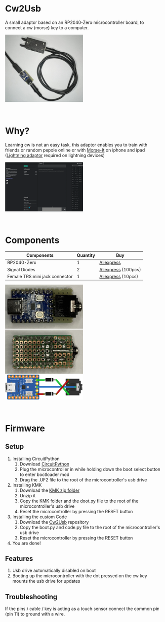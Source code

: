 # Cw2Usb
A small adaptor based on an RP2040-Zero microcontroller board, to connect a cw (morse) key to a computer.

<img src="/Images/setup.png" width="50%" height="50%">

<br>
<br>
<br>


# Why?
Learning cw is not an easy task, this adaptor enables you to train with friends or random pepole online or with [Morse-It](https://apps.apple.com/it/app/morse-it/id284942940) on iphone and ipad ([Lightning adaptor](https://www.apple.com/it/shop/product/MD821ZM/A/adattatore-per-fotocamere-da-lightning-a-usb) required on lightning devices)

<img src="/Images/demo.gif" width="50%" height="50%">

<br>
<br>
<br>


# Components

| Components              | Quantity | Buy |
| ------------------------------ | - | ----------- |
| RP2040-Zero                    | 1 | [Aliexpress](https://www.aliexpress.com/item/1005006060919390.html?spm=a2g0o.productlist.main.1.2202gBdmgBdmwK&algo_pvid=ca51da67-eaf9-4b85-87c1-c4a47e4f0e21&algo_exp_id=ca51da67-eaf9-4b85-87c1-c4a47e4f0e21-0&pdp_npi=4%40dis%21EUR%216.80%211.91%21%21%2152.73%2114.76%21%40211b61bb17245927896378252ecdef%2112000035550922721%21sea%21IT%211890676707%21X&curPageLogUid=jnTx7UaLmlZc&utparam-url=scene%3Asearch%7Cquery_from%3A)         |
| Signal Diodes                  | 2 |  [Aliexpress](https://www.aliexpress.com/item/32465250573.html?spm=a2g0o.productlist.main.1.7702704fFSg6oz&algo_pvid=2ee03842-affe-425c-945a-04e29387264d&algo_exp_id=2ee03842-affe-425c-945a-04e29387264d-0&pdp_npi=4%40dis%21EUR%211.80%211.71%21%21%211.96%211.86%21%4021039cc717245929649286292e4e54%2112000035422362519%21sea%21IT%211890676707%21X&curPageLogUid=EIlYMOsov03D&utparam-url=scene%3Asearch%7Cquery_from%3A) (100pcs)         |
| Female TRS mini jack connector | 1 | [Aliexpress](https://www.aliexpress.com/item/1005005863583101.html?spm=a2g0o.productlist.main.11.28f518b5IVqlr8&algo_pvid=979f6720-57be-4c5f-9c20-94346ba5869f&algo_exp_id=979f6720-57be-4c5f-9c20-94346ba5869f-5&pdp_npi=4%40dis%21EUR%211.53%211.53%21%21%2111.86%2111.86%21%4021039f3e17245931979077665e1d27%2112000034616941985%21sea%21IT%211890676707%21X&curPageLogUid=GMHXKl4PMNry&utparam-url=scene%3Asearch%7Cquery_from%3A)  (10pcs) |

<img src="/Images/top.png" width="50%" height="50%">
<img src="/Images/bottom.png" width="50%" height="50%">
<img src="/Images/connections.png" width="50%" height="50%">

<br>
<br>
<br>


# Firmware
## Setup
1. Installing CircuitPython
    1. Download [CircuitPython](https://circuitpython.org/downloads)
    2. Plug the microcontroller in while holding down the boot select button to enter bootloader mod
    3. Drag the .UF2 file to the root of the microcontroller's usb drive
2. Installing KMK
    1. Download the [KMK zip folder](https://github.com/KMKfw/kmk_firmware/archive/refs/heads/main.zip)
    2. Unzip it
    3. Copy the KMK folder and the doot.py file to the root of the microcontroller's usb drive
    4. Reset the microcontroller by pressing the RESET button
3. Installing the custom Code
    1. Download the [Cw2Usb](https://github.com/samux6146/Cw2Usb) repository
    2. Copy the boot.py and code.py file to the root of the microcontroller's usb drive
    3. Reset the microcontroller by pressing the RESET button
4. You are done!

## Features
1. Usb drive automatically disabled on boot
2. Booting up the microcontroller with the dot pressed on the cw key mounts the usb drive for updates

## Troubleshooting
If the pins / cable / key is acting as a touch sensor connect the common pin (pin 11) to ground with a wire.